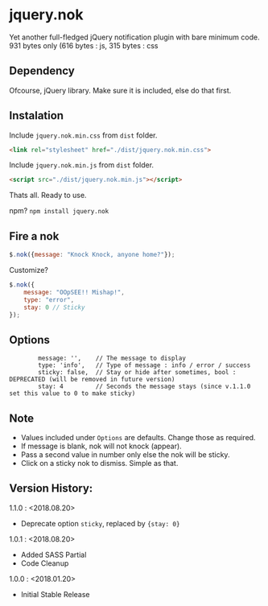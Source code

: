 # jquery.nok
Yet another full-fledged jQuery notification plugin with bare minimum code.
931 bytes only (616 bytes : js, 315 bytes : css

## Dependency
Ofcourse, jQuery library. Make sure it is included, else do that first.

## Instalation

Include `jquery.nok.min.css` from `dist` folder.
```html
<link rel="stylesheet" href="./dist/jquery.nok.min.css">
```

Include `jquery.nok.min.js` from `dist` folder.
```html
<script src="./dist/jquery.nok.min.js"></script>
```
Thats all. Ready to use.

npm?
`npm install jquery.nok`

## Fire a nok
```javascript
$.nok({message: "Knock Knock, anyone home?"});
```
Customize?

```javascript
$.nok({
    message: "OOpSEE!! Mishap!",
    type: "error",
    stay: 0 // Sticky
});
```

## Options
            message: '',    // The message to display
            type: 'info',   // Type of message : info / error / success
            sticky: false,  // Stay or hide after sometimes, bool : DEPRECATED (will be removed in future version)
            stay: 4         // Seconds the message stays (since v.1.1.0 set this value to 0 to make sticky)

## Note
- Values included under `Options` are defaults. Change those as required.
- If message is blank, nok will not knock (appear).
- Pass a second value in number only else the nok will be sticky.
- Click on a sticky nok to dismiss. Simple as that.

## Version History:
1.1.0 : <2018.08.20>
- Deprecate option `sticky`, replaced by `{stay: 0}`

1.0.1 : <2018.08.20>
- Added SASS Partial
- Code Cleanup

1.0.0 : <2018.01.20>
- Initial Stable Release